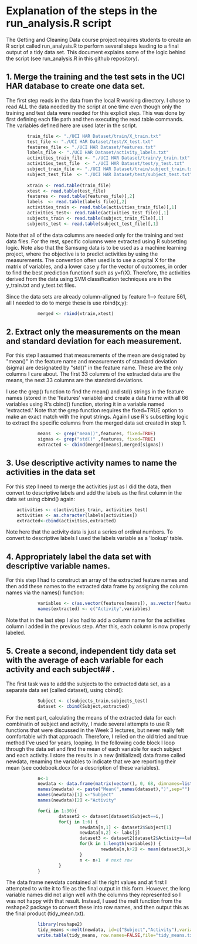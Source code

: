 # Explanation of the steps in the run\_analysis.R script

The Getting and Cleaning Data course project requires students to create
an R script called run\_analysis.R to perform several steps leading to a
final output of a tidy data set. This document explains some of the
logic behind the script (see run\_analysis.R in this github repository).

## 1. Merge the training and the test sets in the UCI HAR database to create one data set.

The first step reads in the data from the local R working directory. I
chose to read ALL the data needed by the script at one time even though
only the training and test data were needed for this explicit step. This
was done by first defining each file path and then executing the
read.table commands. The variables defined here are used later in the
script.
```r
        train_file <- "./UCI HAR Dataset/train/X_train.txt"
        test_file <- "./UCI HAR Dataset/test/X_test.txt"
        features_file <- "./UCI HAR Dataset/features.txt"
        labels_file <- "./UCI HAR Dataset/activity_labels.txt"
        activities_train_file <- "./UCI HAR Dataset/train/y_train.txt"
        activities_test_file  <- "./UCI HAR Dataset/test/y_test.txt"
        subject_train_file <- "./UCI HAR Dataset/train/subject_train.txt"
        subject_test_file  <- "./UCI HAR Dataset/test/subject_test.txt"
            
        xtrain <- read.table(train_file)
        xtest <- read.table(test_file)
        features <- read.table(features_file)[,2]      
        labels  <- read.table(labels_file)[,2]          
        activities_train <- read.table(activities_train_file)[,1]
        activities_test<- read.table(activities_test_file)[,1]
        subjects_train <- read.table(subject_train_file)[,1]
        subjects_test <- read.table(subject_test_file)[,1]
```

Note that all of the data columns are needed only for the training and
test data files. For the rest, specific columns were extracted using R
subsetting logic. Note also that the Samsung data is to be used as a
machine learning project, where the objective is to predict activities
by using the measurements. The convention often used is to use a capital
X for the matrix of variables, and a lower case y for the vector of
outcomes, in order to find the best prediction function f such as
y=f(X). Therefore, the activities derived from the data using SVM
classification techniques are in the y\_train.txt and y\_test.txt files.

Since the data sets are already column-aligned by feature 1--\> feature
561, all I needed to do to merge these is use rbind(x,y):

```r
            merged <- rbind(xtrain,xtest)
```

## 2. Extract only the measurements on the mean and standard deviation for each measurement.

For this step I assumed that measurements of the mean are designated by
"mean()" in the feature name and measurements of standard deviation
(sigma) are designated by "std()" in the feature name. These are the
only columns I care about. The first 33 columns of the extracted data
are the means, the next 33 columns are the standard deviations.

I use the grep() function to find the mean() and std() strings in the
feature names (stored in the 'features' variable) and create a data
frame with all 66 variables using R's cbind() function, storing it in a
variable named 'extracted.' Note that the grep function requires the
fixed=TRUE option to make an exact match with the input strings. Again I
use R's subsetting logic to extract the specific columns from the merged
data set created in step 1.

```r
            means  <- grep("mean()",features, fixed=TRUE)
            sigmas <- grep("std()" ,features, fixed=TRUE)
            extracted <- cbind(merged[means],merged[sigmas])
```

## 3. Use descriptive activity names to name the activities in the data set

For this step I need to merge the activities just as I did the data,
then convert to descriptive labels and add the labels as the first
column in the data set using cbind() again:

```r
	activities <- c(activities_train, activities_test)
	activities <- as.character(labels[activities])
	extracted<-cbind(activities,extracted)
```

Note here that the activity data is just a series of ordinal numbers. To
convert to descriptive labels I used the labels variable as a 'lookup'
table.

## 4. Appropriately label the data set with descriptive variable names.

For this step I had to construct an array of the extracted feature
names and then add these names to the extracted data frame by assigning
the column names via the names() function:

```r
            variables <- c(as.vector(features[means]), as.vector(features[sigmas]))  
            names(extracted) <- c("Activity",variables)
```

Note that in the last step I also had to add a column name for the
activities column I added in the previous step. After this, each column
is now properly labeled.

## 5. Create a second, independent tidy data set with the average of each variable for each activity and each subject\#\# .

The first task was to add the subjects to the extracted data set, as a
separate data set (called dataset), using cbind():

```r
            Subject <- c(subjects_train,subjects_test)
            dataset <- cbind(Subject,extracted)
```

For the next part, calculating the means of the extracted data for each
combinatin of subject and activity, I made several attempts to use
R functions that were discussed in the Week 3 lectures, but never really
felt comfortable with that approach. Therefore, I relied on the old
tried and true method I've used for years, looping. In the following code
block I loop through the data set and find the mean of each variable for
each subject and each activity. I store the results in a new
(initialized) data frame called newdata, renaming the variables to
indicate that we are reporting their mean (see codebook.docx for a
description of these variables).

```r
            n<-1
            newdata <- data.frame(matrix(vector(), 0, 68, dimnames=list(c(), character(68))), stringsAsFactors=F)
            names(newdata) <- paste("Mean(",names(dataset),")",sep="")
            names(newdata)[1] <-"Subject"
            names(newdata)[2] <-"Activity"

            for(i in 1:30){
                    dataset2 <- dataset[dataset$Subject==i,]                          # subset by subject i
                    for(j in 1:6) {
                            newdata[n,1] <- dataset2$Subject[1]
                            newdata[n,2] <- labs[j]
                            dataset3 <- dataset2[dataset2$Activity==labels[j],]       # subset by activity j
                            for(k in 1:length(variables)) {
                                    newdata[n,k+2] <- mean(dataset3[,k+2])            # average for this variable
                            }
                            n <- n+1  # next row
                    }
            }
```

The data frame newdata contained all the right values and at first I
attempted to write it to file as the final output in this form. However,
the long variable names did not align well with the columns they
represented so I was not happy with that result. Instead, I used the melt
function from the reshape2 package to convert these into row names, and
then output this as the final product (tidy\_mean.txt).

```r
            library(reshape2)
            tidy_means <-melt(newdata, id=c("Subject","Activity"),variable.name="Variable Name",value.name="Value")
            write.table(tidy_means, row.names=FALSE,file="tidy_means.txt",quote=FALSE)
```